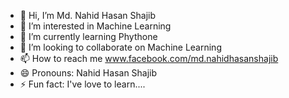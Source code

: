 - 👋 Hi, I’m Md. Nahid Hasan Shajib
- 👀 I’m interested in Machine Learning
- 🌱 I’m currently learning Phythone
- 💞️ I’m looking to collaborate on Machine Learning
- 📫 How to reach me www.facebook.com/md.nahidhasanshajib
- 😄 Pronouns: Nahid Hasan Shajib
- ⚡ Fun fact: I've love to learn....

<!---
nahidhasan65/nahidhasan65 is a ✨ special ✨ repository because its `README.md` (this file) appears on your GitHub profile.
You can click the Preview link to take a look at your changes.
--->
